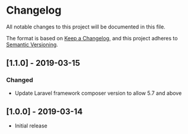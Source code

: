 # Changelog
All notable changes to this project will be documented in this file.

The format is based on [Keep a Changelog](https://keepachangelog.com/en/1.0.0/),
and this project adheres to [Semantic Versioning](https://semver.org/spec/v2.0.0.html).

## [1.1.0] - 2019-03-15
### Changed
- Update Laravel framework composer version to allow 5.7 and above

## [1.0.0] - 2019-03-14
- Initial release
